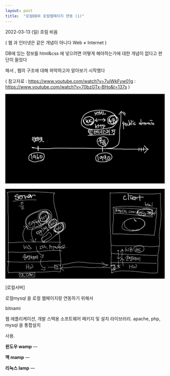 ```yaml
---
layout: post
title:  "로컬DB와 로컬웹페이지 연동 (1)"
---
```


2022-03-13 (일) 흐림 비옴

( 웹 과 인터넷은 같은 개념이 아니다 Web ≠ Internet )

DB에 있는 정보를 html&css 에 넣으려면 어떻게 해야하는가에 대한 개념이 없다고 판단이 들었다

해서 , 웹의 구조에 대해 파악하고자 알아보기 시작했다

( 참고자료 : https://www.youtube.com/watch?v=7ujWkFyw01g
          : https://www.youtube.com/watch?v=70bzGTx-BHo&t=137s
)

![2022-03-13T15_06_37](../images/2022-03-14-mysql_study2/2022-03-13T15_06_37-16471875085701.png)

![2022-03-13T15_03_25](../images/2022-03-14-mysql_study2/2022-03-13T15_03_25-16471875179742.png)



[로컬서버]

로컬mysql 을 로컬 웹페이지랑 연동하기 위해서 

bitnami

웹 애플리케이션, 개발 스택용 소프트웨어 패키지 및 설치 라이브러리. apache, php, mysql 을 통합설치

사용.

**윈도우 wamp** — 

**맥 mamp** — 

**리눅스 lamp** — 

